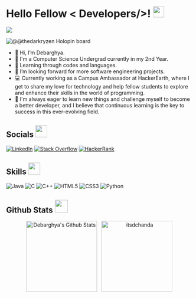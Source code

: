 <h1> Hello Fellow < Developers/>! <img src="https://raw.githubusercontent.com/MartinHeinz/MartinHeinz/master/wave.gif"
      width=30px> </h1>
<p align='center'>
</p>

<p>
  <a href="https://github.com/DenverCoder1/readme-typing-svg"><img
      src="https://readme-typing-svg.herokuapp.com?&font=IBM+Plex+Sans&color=abcdef&size=20&lines=Hello+there!;Welcome+to+my+GitHub+Profile!;I'm+a+Computer+Science+Undergrad" /></a>
</p>

![@@thedarkryzen Holopin board](https://holopin.io/api/user/board?user=thedarkryzen)

- 👋 Hi, I’m Debarghya.
- 💼 I'm a Computer Science Undergrad currently in my 2nd Year.
- 💬 Learning through codes and languages.
- 👯 I’m looking forward for more software engineering projects.
- 💻 Currently working as a Campus Ambassador at HackerEarth, where I get to share my love for technology and help fellow students to explore and enhance their skills in the world of programming.
- 🚀 I'm always eager to learn new things and challenge myself to become a better developer, and I believe that continuous learning is the key to success in this ever-evolving field.

<h2> Socials <img
    src="https://media2.giphy.com/media/QssGEmpkyEOhBCb7e1/giphy.gif?cid=ecf05e47a0n3gi1bfqntqmob8g9aid1oyj2wr3ds3mg700bl&rid=giphy.gif"
    width=32px> </h2>

[![LinkedIn](https://img.shields.io/badge/LinkedIn-0077B5?style=for-the-badge&logo=linkedin&logoColor=white)](https://www.linkedin.com/in/debarghya03/)
[![Stack Overflow](https://img.shields.io/badge/Stack_Overflow-FE7A16?style=for-the-badge&logo=stack-overflow&logoColor=white)](https://stackoverflow.com/users/19224723/debarghya-chanda)
[![HackerRank](https://img.shields.io/badge/-Hackerrank-2EC866?style=for-the-badge&logo=HackerRank&logoColor=white)](https://www.hackerrank.com/itsdchanda)


<h2> Skills <img
    src="https://media2.giphy.com/media/QssGEmpkyEOhBCb7e1/giphy.gif?cid=ecf05e47a0n3gi1bfqntqmob8g9aid1oyj2wr3ds3mg700bl&rid=giphy.gif"
    width=32px> </h2>

![Java](https://img.shields.io/badge/java-%23ED8B00.svg?style=for-the-badge&logo=java&logoColor=white)
![C](https://img.shields.io/badge/c-%2300599C.svg?style=for-the-badge&logo=c&logoColor=white)
![C++](https://img.shields.io/badge/c++-%2300599C.svg?style=for-the-badge&logo=c%2B%2B&logoColor=white)
![HTML5](https://img.shields.io/badge/html5-%23E34F26.svg?style=for-the-badge&logo=html5&logoColor=white)
![CSS3](https://img.shields.io/badge/css3-%231572B6.svg?style=for-the-badge&logo=css3&logoColor=white)
![Python](https://img.shields.io/badge/python-3670A0?style=for-the-badge&logo=python&logoColor=ffdd54)

  <h2> Github Stats <img
      src="https://i.pinimg.com/originals/65/c4/f4/65c4f452571be1261e9c623f7da488ac.gif" width=35px> </h2>

<p align="center">
      <a href="https://github.com/anuraghazra/github-readme-stats"><img alt="Debarghya's Github Stats"
          src="https://github-readme-stats.vercel.app/api?username=itsdchanda&show_icons=true&count_private=true&theme=algolia"
          height="192px" /></a>
      &nbsp;
      <img
        src="https://github-readme-stats.vercel.app/api/top-langs?username=itsdchanda&show_icons=true&locale=en&layout=compact&theme=algolia"
        alt="itsdchanda" height="192px" />
      <br />
    </p>
  </div>
</div>
